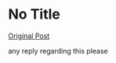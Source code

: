 # No Title

[Original Post](https://discourse.onlinedegree.iitm.ac.in/t/165959/301)

<p>any reply regarding this please</p>